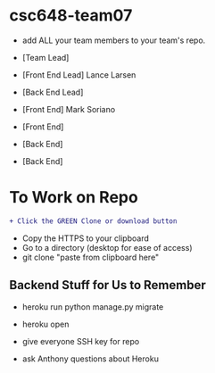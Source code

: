 # csc648-team07

- add ALL your team members to your team's repo.
  
- [Team Lead]
- [Front End Lead] Lance Larsen
- [Back End Lead]
- [Front End] Mark Soriano
- [Front End]
- [Back End]
- [Back End]

# To Work on Repo

```diff
+ Click the GREEN Clone or download button
```
+ Copy the HTTPS to your clipboard
+ Go to a directory (desktop for ease of access)
+ git clone "paste from clipboard here"

## Backend Stuff for Us to Remember

- heroku run python manage.py migrate
- heroku open

- give everyone SSH key for repo
- ask Anthony questions about Heroku

